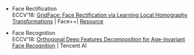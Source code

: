 
* Face Rectification   
ECCV'18: [GridFace: Face Rectification via Learning Local Homography Transformations](https://arxiv.org/abs/1808.06210) | Face++| [Resource](https://www.toutiao.com/a6596550630628655623/)   

* Face Recognition   
ECCV'18: [Orthogonal Deep Features Decomposition for Age-Invariant Face Recognition](http://openaccess.thecvf.com/content_ECCV_2018/html/yitong_wang_Orthogonal_Deep_Features_ECCV_2018_paper.html) | Tencent AI   
